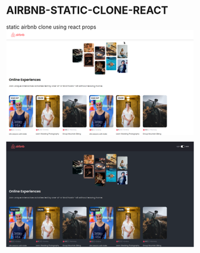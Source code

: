 # AIRBNB-STATIC-CLONE-REACT
static airbnb clone using react props 
![](https://github.com/ayxxn-shxrif/AIRBNB-STATIC-CLONE-REACT/blob/main/public/static/images/forntairbnb.png)

![](https://github.com/ayxxn-shxrif/AIRBNB-STATIC-CLONE-REACT/blob/darkmode/public/static/images/darkmode.png)
